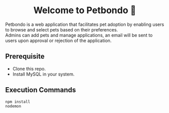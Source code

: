<h1 align="center">Welcome to Petbondo 👋</h1>

Petbondo is a web application that facilitates pet adoption by enabling users to browse and select pets based on their preferences.<br> Admins can add pets and manage applications, an email will be sent to users upon approval or rejection of the application.

## Prerequisite
- Clone this repo.
- Install MySQL in your system.

## Execution Commands

```sh
npm install
nodemon
```

